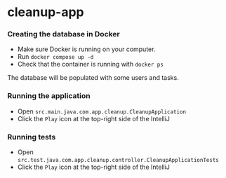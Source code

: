 # cleanup-app

### Creating the database in Docker

- Make sure Docker is running on your computer.
- Run ``docker compose up -d``
- Check that the container is running with ``docker ps``

The database will be populated with some users and tasks.

### Running the application

- Open `src.main.java.com.app.cleanup.CleanupApplication`
- Click the `Play` icon at the top-right side of the IntelliJ

### Running tests

- Open `src.test.java.com.app.cleanup.controller.CleanupApplicationTests`
- Click the `Play` icon at the top-right side of the IntelliJ